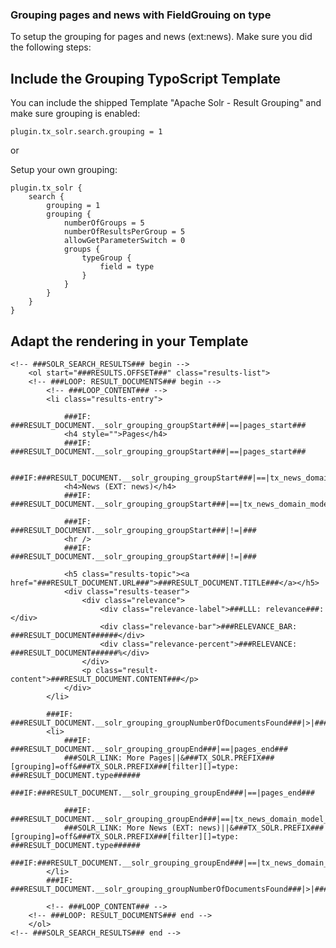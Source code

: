 ### Grouping pages and news with FieldGrouing on type

To setup the grouping for pages and news (ext:news). Make sure you did the following steps:

## Include the Grouping TypoScript Template

You can include the shipped Template "Apache Solr - Result Grouping" and make sure grouping is enabled:

	plugin.tx_solr.search.grouping = 1

or

Setup your own grouping:

	plugin.tx_solr {
		search {
			grouping = 1
			grouping {
				numberOfGroups = 5
				numberOfResultsPerGroup = 5
				allowGetParameterSwitch = 0
				groups {
					typeGroup {
						field = type
					}
				}
			}
		}
	}


## Adapt the rendering in your Template

	<!-- ###SOLR_SEARCH_RESULTS### begin -->
		<ol start="###RESULTS.OFFSET###" class="results-list">
		<!-- ###LOOP: RESULT_DOCUMENTS### begin -->
			<!-- ###LOOP_CONTENT### -->
			<li class="results-entry">

				###IF: ###RESULT_DOCUMENT.__solr_grouping_groupStart###|==|pages_start###
				<h4 style="">Pages</h4>
				###IF: ###RESULT_DOCUMENT.__solr_grouping_groupStart###|==|pages_start###

				###IF:###RESULT_DOCUMENT.__solr_grouping_groupStart###|==|tx_news_domain_model_news_start###
				<h4>News (EXT: news)</h4>
				###IF: ###RESULT_DOCUMENT.__solr_grouping_groupStart###|==|tx_news_domain_model_news_start###

				###IF: ###RESULT_DOCUMENT.__solr_grouping_groupStart###|!=|###
				<hr />
				###IF: ###RESULT_DOCUMENT.__solr_grouping_groupStart###|!=|###

				<h5 class="results-topic"><a href="###RESULT_DOCUMENT.URL###">###RESULT_DOCUMENT.TITLE###</a></h5>
				<div class="results-teaser">
					<div class="relevance">
						<div class="relevance-label">###LLL: relevance###: </div>
						<div class="relevance-bar">###RELEVANCE_BAR: ###RESULT_DOCUMENT######</div>
						<div class="relevance-percent">###RELEVANCE: ###RESULT_DOCUMENT######%</div>
					</div>
					<p class="result-content">###RESULT_DOCUMENT.CONTENT###</p>
				</div>
			</li>

			###IF: ###RESULT_DOCUMENT.__solr_grouping_groupNumberOfDocumentsFound###|>|###RESULT_DOCUMENT.__solr_grouping_groupNumberOfDocuments######
			<li>
				###IF: ###RESULT_DOCUMENT.__solr_grouping_groupEnd###|==|pages_end###
				###SOLR_LINK: More Pages||&###TX_SOLR.PREFIX###[grouping]=off&###TX_SOLR.PREFIX###[filter][]=type: ###RESULT_DOCUMENT.type######
				###IF:###RESULT_DOCUMENT.__solr_grouping_groupEnd###|==|pages_end###

				###IF: ###RESULT_DOCUMENT.__solr_grouping_groupEnd###|==|tx_news_domain_model_news_end###
				###SOLR_LINK: More News (EXT: news)||&###TX_SOLR.PREFIX###[grouping]=off&###TX_SOLR.PREFIX###[filter][]=type: ###RESULT_DOCUMENT.type######
				###IF:###RESULT_DOCUMENT.__solr_grouping_groupEnd###|==|tx_news_domain_model_news_end###
			</li>
			###IF: ###RESULT_DOCUMENT.__solr_grouping_groupNumberOfDocumentsFound###|>|###RESULT_DOCUMENT.__solr_grouping_groupNumberOfDocuments######

			<!-- ###LOOP_CONTENT### -->
		<!-- ###LOOP: RESULT_DOCUMENTS### end -->
		</ol>
	<!-- ###SOLR_SEARCH_RESULTS### end -->
